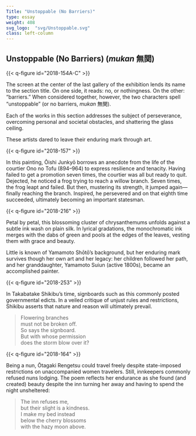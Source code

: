 ```yaml
---
Title: "Unstoppable (No Barriers)"
type: essay
weight: 408
svg_logo:  "svg/Unstoppable.svg"
class: left-column
---
```

## Unstoppable (No Barriers) (*mukan* <span lang="ja">無関</span>)

{{< q-figure id="2018-154A-C" >}}

The screen at the center of the last gallery of the exhibition lends its name to the section title. On one side, it reads: no, or nothingness. On the other: “barriers.” When considered together, however, the two characters spell “unstoppable” (or no barriers, *mukan* <span lang="ja">無関</span>).

Each of the works in this section addresses the subject of perseverance, overcoming personal and societal obstacles, and shattering the glass ceiling.

These artists dared to leave their enduring mark through art.

{{< q-figure id="2018-157" >}}

In this painting, Ōishi Junkyō borrows an anecdote from the life of the courtier Ono no Tofu (894–964) to express resilience and tenacity. Having failed to get a promotion seven times, the courtier was all but ready to quit. Dejected, he noticed a frog trying to reach a willow branch. Seven times, the frog leapt and failed. But then, mustering its strength, it jumped again—finally reaching the branch. Inspired, he persevered and on that eighth time succeeded, ultimately becoming an important statesman.

{{< q-figure id="2018-216" >}}

Petal by petal, this blossoming cluster of chrysanthemums unfolds against a subtle ink wash on plain silk. In lyrical gradations, the monochromatic ink merges with the dabs of green and pools at the edges of the leaves, vesting them with grace and beauty.

Little is known of Yamamoto Shōtō’s background, but her enduring mark survives though her own art and her legacy: her children followed her path, and her granddaughter, Yamamoto Suiun (active 1800s), became an accomplished painter.

{{< q-figure id="2018-253" >}}

In Takabatake Shikibu’s time, signboards such as this commonly posted governmental edicts. In a veiled critique of unjust rules and restrictions, Shikibu asserts that nature and reason will ultimately prevail.

>Flowering branches<br />
>must not be broken off.<br />
>So says the signboard.<br />
>But with whose permission<br />
>does the storm blow over it?

{{< q-figure id="2018-164" >}}

Being a nun, Ōtagaki Rengetsu could travel freely despite state-imposed restrictions on unaccompanied women travelers. Still, innkeepers commonly refused nuns lodging. The poem reflects her endurance as she found (and created) beauty despite the inn turning her away and having to spend the night unsheltered:

>The inn refuses me,<br />
>but their slight is a kindness.<br />
>I make my bed instead<br />
>below the cherry blossoms<br />
>with the hazy moon above.